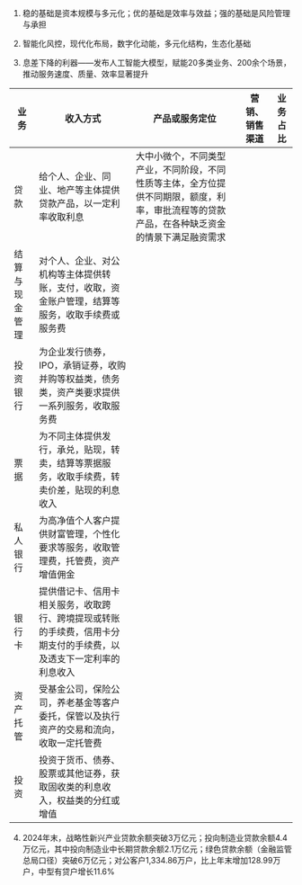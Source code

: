 1. 稳的基础是资本规模与多元化；优的基础是效率与效益；强的基础是风险管理与承担

2. 智能化风控，现代化布局，数字化动能，多元化结构，生态化基础
3. 息差下降的利器——发布人工智能大模型，赋能20多类业务、200余个场景，推动服务速度、质量、效率显著提升


| 业务      | 收入方式                                                      | 产品或服务定位                                                                | 营销、销售渠道 | 业务占比 |
| ------- | --------------------------------------------------------- | ---------------------------------------------------------------------- | ------- | ---- |
| 贷款      | 给个人、企业、同业、地产等主体提供贷款产品，以一定利率收取利息                           | 大中小微个，不同类型产业，不同阶段，不同性质等主体，全方位提供不同期限，额度，利率，审批流程等的贷款产品，在各种缺乏资金的情景下满足融资需求 |         |      |
| 结算与现金管理 | 对个人、企业、对公机构等主体提供转账，支付，收取，资金账户管理，结算等服务，收取手续费或服务费           |                                                                        |         |      |
| 投资银行    | 为企业发行债券，IPO，承销证券，收购并购等权益类，债务类，资产类要求提供一系列服务，收取服务费          |                                                                        |         |      |
| 票据      | 为不同主体提供发行，承兑，贴现，转卖，结算等票据服务，收取手续费，转卖价差，贴现的利息收入             |                                                                        |         |      |
| 私人银行    | 为高净值个人客户提供财富管理，个性化要求等服务，收取管理费，托管费，资产增值佣金                  |                                                                        |         |      |
| 银行卡     | 提供借记卡、信用卡相关服务，收取跨行、跨境提现或转账的手续费，信用卡分期支付的手续费，以及透支下一定利率的利息收入 |                                                                        |         |      |
| 资产托管    | 受基金公司，保险公司，养老基金等客户委托，保管以及执行资产的交易和流向，收取一定托管费               |                                                                        |         |      |
| 投资      | 投资于货币、债券、股票或其他证券，获取固收类的利息收入，权益类的分红或增值                     |                                                                        |         |      |

4. 2024年末，战略性新兴产业贷款余额突破3万亿元；投向制造业贷款余额4.4万亿元，其中投向制造业中长期贷款余额2.1万亿元；绿色贷款余额（金融监管总局口径）突破6万亿元；对公客户1,334.86万户，比上年末增加128.99万户，中型有贷户增长11.6%